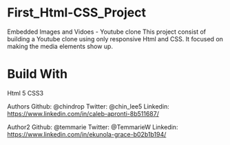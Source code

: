 # First_Html-CSS_Project
Embedded Images and Vidoes - Youtube clone
  This project consist of building a Youtube clone using only responsive Html and CSS. It focused on making the media elements show up.
# Build With
Html 5
CSS3

Authors
    Github: @chindrop
    Twitter: @chin_lee5
    Linkedin: https://www.linkedin.com/in/caleb-apronti-8b511687/

Author2
    Github: @temmarie
    Twitter: @TemmarieW
    Linkedin: https://www.linkedin.com/in/ekunola-grace-b02b1b194/ 

